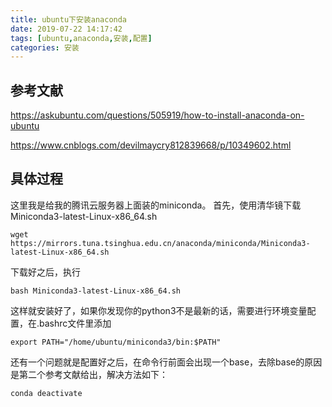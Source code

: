 ```yaml
---
title: ubuntu下安装anaconda
date: 2019-07-22 14:17:42
tags: [ubuntu,anaconda,安装,配置]
categories: 安装
---
```



## 参考文献


https://askubuntu.com/questions/505919/how-to-install-anaconda-on-ubuntu

https://www.cnblogs.com/devilmaycry812839668/p/10349602.html


##  具体过程

这里我是给我的腾讯云服务器上面装的miniconda。
首先，使用清华镜下载Miniconda3-latest-Linux-x86_64.sh
```
wget https://mirrors.tuna.tsinghua.edu.cn/anaconda/miniconda/Miniconda3-latest-Linux-x86_64.sh
```

下载好之后，执行
```
bash Miniconda3-latest-Linux-x86_64.sh
```

这样就安装好了，如果你发现你的python3不是最新的话，需要进行环境变量配置，在.bashrc文件里添加
```
export PATH="/home/ubuntu/miniconda3/bin:$PATH"
```

还有一个问题就是配置好之后，在命令行前面会出现一个base，去除base的原因是第二个参考文献给出，解决方法如下：
```
conda deactivate
```


